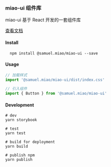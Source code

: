 ### miao-ui 组件库

miao-ui 基于 React 开发的一套组件库

[查看文档](https://goldeli.github.io/miao-ui)

#### Install
```shell
  npm install @samuel.miao/miao-ui --save
```

#### Usage
```javascript
// 加载样式
import '@samuel.miao/miao-ui/dist/index.css'

// 引入组件
import { Button } from '@samuel.miao/miao-ui'
```

#### Development

```shell
# dev
yarn storybook

# test
yarn test

# build for deployment
yarn build

# publish npm
yarn publish
```